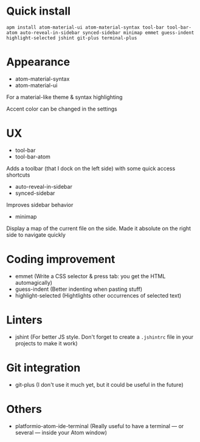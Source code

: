 # Quick install

```shell
apm install atom-material-ui atom-material-syntax tool-bar tool-bar-atom auto-reveal-in-sidebar synced-sidebar minimap emmet guess-indent highlight-selected jshint git-plus terminal-plus
```


# Appearance

* atom-material-syntax
* atom-material-ui

For a material-like theme & syntax highlighting

Accent color can be changed in the settings

# UX

* tool-bar
* tool-bar-atom

Adds a toolbar (that I dock on the left side) with some quick access shortcuts

* auto-reveal-in-sidebar
* synced-sidebar

Improves sidebar behavior

* minimap

Display a map of the current file on the side. Made it absolute on the right side to navigate quickly

# Coding improvement

* emmet (Write a CSS selector & press tab: you get the HTML automagically)
* guess-indent (Better indenting when pasting stuff)
* highlight-selected (Hightlights other occurrences of selected text)

# Linters

* jshint (For better JS style. Don't forget to create a `.jshintrc` file in your projects to make it work)

# Git integration

* git-plus (I don't use it much yet, but it could be useful in the future)

# Others

* platformio-atom-ide-terminal (Really useful to have a terminal — or several — inside your Atom window)
